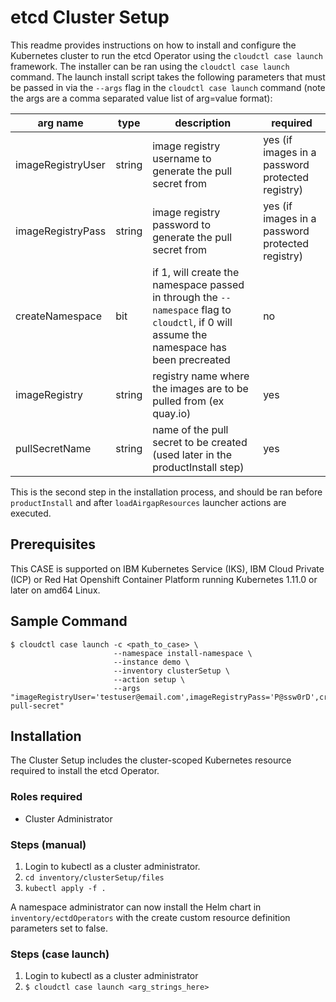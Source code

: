 # etcd Cluster Setup

This readme provides instructions on how to install and configure the Kubernetes cluster to run the etcd Operator using the `cloudctl case launch` framework.  The installer can be ran using the `cloudctl case launch` command.  The launch install script takes the following parameters that must be passed in via the `--args` flag in the `cloudctl case launch` command (note the args are a comma separated value list of arg=value format):

| arg name | type | description | required |
|----------|------|-------------|----------|
| imageRegistryUser | string | image registry username to generate the pull secret from | yes (if images in a password protected registry) |
| imageRegistryPass | string | image registry password to generate the pull secret from | yes (if images in a password protected registry) |
| createNamespace | bit | if 1, will create the namespace passed in through the `--namespace` flag to `cloudctl`, if 0 will assume the namespace has been precreated | no |
| imageRegistry | string | registry name where the images are to be pulled from (ex quay.io) | yes |
| pullSecretName | string | name of the pull secret to be created (used later in the productInstall step) | yes | 

This is the second step in the installation process, and should be ran before `productInstall` and after `loadAirgapResources` launcher actions are executed.

## Prerequisites

This CASE is supported on IBM Kubernetes Service (IKS), IBM Cloud Private (ICP) or Red Hat Openshift Container Platform running Kubernetes 1.11.0 or later on amd64 Linux.

## Sample Command

```raw
$ cloudctl case launch -c <path_to_case> \
                       --namespace install-namespace \
                       --instance demo \
                       --inventory clusterSetup \
                       --action setup \
                       --args "imageRegistryUser='testuser@email.com',imageRegistryPass='P@ssw0rD',createNamespace=1,imageRegistry='quay.io',pullSecretName=my-pull-secret"
```


## Installation
The Cluster Setup includes the cluster-scoped Kubernetes resource required to install the etcd Operator.

### Roles required

- Cluster Administrator

### Steps (manual)
1.  Login to kubectl as a cluster administrator.
1.  `cd inventory/clusterSetup/files`
1.  `kubectl apply -f .`

A namespace administrator can now install the Helm chart in `inventory/ectdOperators` with the create custom resource definition parameters set to false.

### Steps (case launch)

1. Login to kubectl as a cluster administrator
1. `$ cloudctl case launch <arg_strings_here>`



